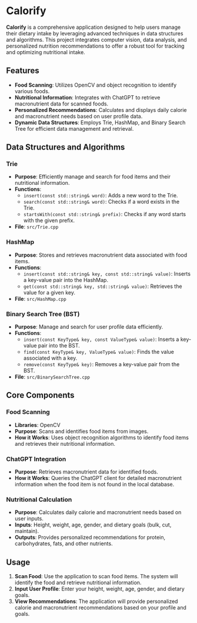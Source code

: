 # **Calorify**

**Calorify** is a comprehensive application designed to help users manage their dietary intake by leveraging advanced techniques in data structures and algorithms. This project integrates computer vision, data analysis, and personalized nutrition recommendations to offer a robust tool for tracking and optimizing nutritional intake.

## **Features**

- **Food Scanning**: Utilizes OpenCV and object recognition to identify various foods.
- **Nutritional Information**: Integrates with ChatGPT to retrieve macronutrient data for scanned foods.
- **Personalized Recommendations**: Calculates and displays daily calorie and macronutrient needs based on user profile data.
- **Dynamic Data Structures**: Employs Trie, HashMap, and Binary Search Tree for efficient data management and retrieval.

## **Data Structures and Algorithms**

### **Trie**
- **Purpose**: Efficiently manage and search for food items and their nutritional information.
- **Functions**:
  - `insert(const std::string& word)`: Adds a new word to the Trie.
  - `search(const std::string& word)`: Checks if a word exists in the Trie.
  - `startsWith(const std::string& prefix)`: Checks if any word starts with the given prefix.
- **File**: `src/Trie.cpp`

### **HashMap**
- **Purpose**: Stores and retrieves macronutrient data associated with food items.
- **Functions**:
  - `insert(const std::string& key, const std::string& value)`: Inserts a key-value pair into the HashMap.
  - `get(const std::string& key, std::string& value)`: Retrieves the value for a given key.
- **File**: `src/HashMap.cpp`

### **Binary Search Tree (BST)**
- **Purpose**: Manage and search for user profile data efficiently.
- **Functions**:
  - `insert(const KeyType& key, const ValueType& value)`: Inserts a key-value pair into the BST.
  - `find(const KeyType& key, ValueType& value)`: Finds the value associated with a key.
  - `remove(const KeyType& key)`: Removes a key-value pair from the BST.
- **File**: `src/BinarySearchTree.cpp`

## **Core Components**

### **Food Scanning**
- **Libraries**: OpenCV
- **Purpose**: Scans and identifies food items from images.
- **How it Works**: Uses object recognition algorithms to identify food items and retrieves their nutritional information.

### **ChatGPT Integration**
- **Purpose**: Retrieves macronutrient data for identified foods.
- **How it Works**: Queries the ChatGPT client for detailed macronutrient information when the food item is not found in the local database.

### **Nutritional Calculation**
- **Purpose**: Calculates daily calorie and macronutrient needs based on user inputs.
- **Inputs**: Height, weight, age, gender, and dietary goals (bulk, cut, maintain).
- **Outputs**: Provides personalized recommendations for protein, carbohydrates, fats, and other nutrients.


## **Usage**

1. **Scan Food**: Use the application to scan food items. The system will identify the food and retrieve nutritional information.
2. **Input User Profile**: Enter your height, weight, age, gender, and dietary goals.
3. **View Recommendations**: The application will provide personalized calorie and macronutrient recommendations based on your profile and goals.
